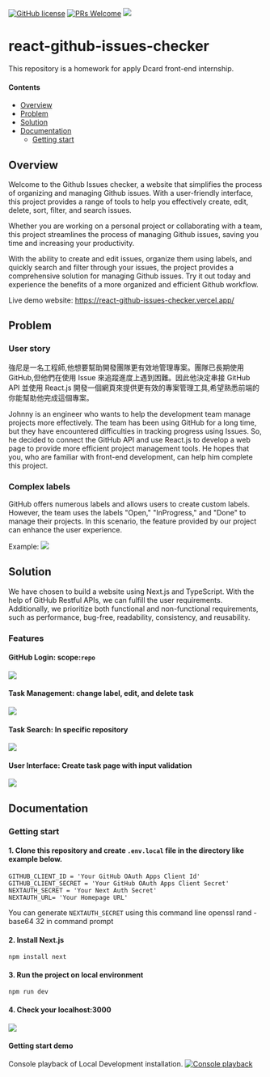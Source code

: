[![GitHub license](https://img.shields.io/badge/license-MIT-blue.svg)](https://github.com/ChungNYCU/react-github-issues-checker/blob/master/LICENSE) [![PRs Welcome](https://img.shields.io/badge/PRs-welcome-brightgreen.svg)]() [![](https://img.shields.io/github/last-commit/ChungNYCU/react-github-issues-checker)](https://github.com/ChungNYCU/react-github-issues-checker/commits/master)

# react-github-issues-checker

This repository is a homework for apply Dcard front-end internship.


#### Contents

- [Overview](#1-overview)
- [Problem](#2-problem)
- [Solution](#3-solution)
- [Documentation](#4-documentation)
  - [Getting start](#41-getting-start)

## Overview

Welcome to the Github Issues checker, a website that simplifies the process of organizing and managing Github issues. With a user-friendly interface, this project provides a range of tools to help you effectively create, edit, delete, sort, filter, and search issues. 

Whether you are working on a personal project or collaborating with a team, this project streamlines the process of managing Github issues, saving you time and increasing your productivity. 

With the ability to create and edit issues, organize them using labels, and quickly search and filter through your issues, the project provides a comprehensive solution for managing Github issues. Try it out today and experience the benefits of a more organized and efficient Github workflow.

Live demo website: https://react-github-issues-checker.vercel.app/


## Problem

### User story
強尼是一名工程師,他想要幫助開發團隊更有效地管理專案。團隊已⻑期使用 GitHub,但他們在使用 Issue 來追蹤進度上遇到困難。因此他決定串接 GitHub API 並使用 React.js 開發一個網頁來提供更有效的專案管理工具,希望熟悉前端的你能幫助他完成這個專案。

Johnny is an engineer who wants to help the development team manage projects more effectively. The team has been using GitHub for a long time, but they have encountered difficulties in tracking progress using Issues. So, he decided to connect the GitHub API and use React.js to develop a web page to provide more efficient project management tools. He hopes that you, who are familiar with front-end development, can help him complete this project.

### Complex labels
GitHub offers numerous labels and allows users to create custom labels. However, the team uses the labels "Open," "InProgress," and "Done" to manage their projects. In this scenario, the feature provided by our project can enhance the user experience.

Example:
![](https://i.imgur.com/EDh3v00.png)



## Solution

We have chosen to build a website using Next.js and TypeScript. With the help of GitHub Restful APIs, we can fulfill the user requirements. Additionally, we prioritize both functional and non-functional requirements, such as performance, bug-free, readability, consistency, and reusability.

### Features

#### GitHub Login: scope:`repo`
![](https://i.imgur.com/YBkEx0G.png)


#### Task Management: change label, edit, and delete task
![](https://i.imgur.com/MO2ltK3.png)


#### Task Search: In specific repository
![](https://i.imgur.com/o9uLpSF.png)

#### User Interface: Create task page with input validation
![](https://i.imgur.com/7HxJHkp.png)



## Documentation

### Getting start

#### 1. Clone this repository and create `.env.local` file in the directory like example below.
```
GITHUB_CLIENT_ID = 'Your GitHub OAuth Apps Client Id'
GITHUB_CLIENT_SECRET = 'Your GitHub OAuth Apps Client Secret'
NEXTAUTH_SECRET = 'Your Next Auth Secret'
NEXTAUTH_URL= 'Your Homepage URL'
```
 You can generate `NEXTAUTH_SECRET` using this command line openssl rand -base64 32 in command prompt
 
#### 2. Install Next.js
 
`npm install next`
 
#### 3. Run the project on local environment
`npm run dev`

#### 4. Check your localhost:3000
![](https://i.imgur.com/gtFwPxo.png)

#### Getting start demo

Console playback of Local Development installation.
[![Console playback](https://i.imgur.com/YRHHl9z.png)](https://youtu.be/QfTOnhn4oCo)
